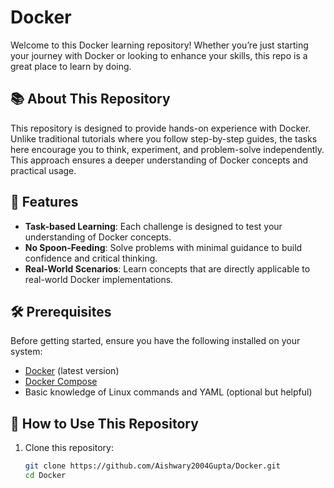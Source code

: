 # Docker

Welcome to this Docker learning repository! Whether you’re just starting your journey with Docker or looking to enhance your skills, this repo is a great place to learn by doing.

## 📚 About This Repository

This repository is designed to provide hands-on experience with Docker. Unlike traditional tutorials where you follow step-by-step guides, the tasks here encourage you to think, experiment, and problem-solve independently. This approach ensures a deeper understanding of Docker concepts and practical usage.

## 🚀 Features

- **Task-based Learning**: Each challenge is designed to test your understanding of Docker concepts.
- **No Spoon-Feeding**: Solve problems with minimal guidance to build confidence and critical thinking.
- **Real-World Scenarios**: Learn concepts that are directly applicable to real-world Docker implementations.

## 🛠️ Prerequisites

Before getting started, ensure you have the following installed on your system:

- [Docker](https://www.docker.com/) (latest version)
- [Docker Compose](https://docs.docker.com/compose/)
- Basic knowledge of Linux commands and YAML (optional but helpful)

## 🔧 How to Use This Repository

1. Clone this repository:
   ```bash
   git clone https://github.com/Aishwary2004Gupta/Docker.git
   cd Docker
   ```


<!-- If this is your first time learning /working with docker then this is one of the best repo that you can use to start your journey in Docker.
This repo contains varius different tasks that you should perform through Docker.
The unique part to this repo is that you need to use your mind to solve these challenges not like other video where they spoon feed us into copying what they do. -->
